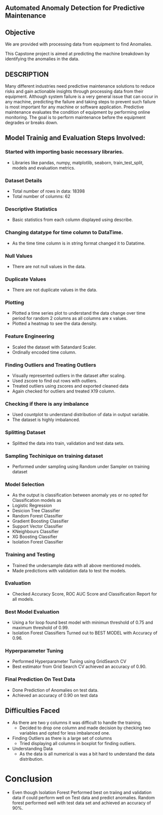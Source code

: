 ## Automated Anomaly Detection for Predictive Maintenance

## Objective
We are provided with processing data from equipment to find Anomalies.

This Capstone project is aimed at predicting the machine breakdown by identifying the anomalies in the data.

## DESCRIPTION
Many different industries need predictive maintenance solutions to reduce risks and gain actionable insights through processing data from their equipment.
Although system failure is a very general issue that can occur in any machine, predicting the failure and taking steps to prevent such failure is most important for any machine or software application.
Predictive maintenance evaluates the condition of equipment by performing online monitoring. The goal is to perform maintenance before the equipment degrades or breaks down.
## Model Trainig and Evaluation Steps Involved:

### Started with importing basic necessary libraries.
- Libraries like pandas, numpy, matplotlib, seaborn, train_test_split, models and evaluation metrics.
### Dataset Details
- Total number of rows in data: 18398
- Total number of columns: 62
### Descriptive Statistics
- Basic statistics from each column displayed using describe.
### Changing datatype for time column to DataTime.
- As the time time column is in string format changed it to Datatime.
### Null Values
- There are not null values in the data.
### Duplicate Values
- There are not duplicate values in the data.
### Plotting
- Plotted a time series plot to understand the data change over time period for random 2 columns as all columns are x values.
- Plotted a heatmap to see the data density.
### Feature Engineering
- Scaled the dataset with Satandard Scaler.
- Ordinally encoded time column.
### Finding Outliers and Treating Outliers
- Visually represented outliers in the dataset after scaling.
- Used zscore to find out rows with outliers.
- Treated outliers using zscores and exported cleaned data
- Again checked for outliers and treated X19 column.
### Checking if there is any imbalance
- Used countplot to understand distribution of data in output variable.
- The dataset is highly imbalanced.
### Splitting Dataset
- Splitted the data into train, validation and test data sets.
### Sampling Techinique on training dataset
- Performed under sampling using Random under Sampler on training dataset
### Model Selection
- As the output is classification between anomaly yes or no opted for Classification models as
- Logistic Regression
- Desicion Tree Classifier
- Random Forest Classifier
- Gradient Boosting Classifier
- Support Vector Classifier
- KNeighbours Classifier
- XG Boosting Classifier
- Isolation Forest Classifier
### Training and Testing
- Trained the undersample data with all above mentioned models.
- Made predictions with validation data to test the models.
### Evaluation 
- Checked Accuracy Score, ROC AUC Score and Classification Report for all models.
### Best Model Evaluation
- Using a for loop found best model with minimun threshold of 0.75 and maximum threshold of 0.99.
- Isolation Forest Classifiers Turned out to BEST MODEL with Accuracy of 0.96.
### Hyperparameter Tuning
- Performed Hyperparameter Tuning using GridSearch CV
- Best estimator from Grid Search CV achieved an accuracy of 0.90.
### Final Prediction On Test Data
- Done Prediction of Anomalies on test data.
- Achieved an accuracy of 0.90 on test data


## Difficulties Faced
- As there are two y columns it was difficult to handle the training.
  - Decided to drop one column and  made decision by checking two variables and opted for less imbalanced one.
- Finding Outliers as there is a large set of columns
  - Tried displaying all columns in boxplot for finding outliers.
- Understanding Data
  - As the data is all numerical is was a bit hard to understand the data distribution.

# Conclusion
- Even though Isolation Forest Performed best on traiing and validation data if could perform well on Test data and predict anomalies. Random forest performed well with test data set and achieved an accuracy of 90%.
